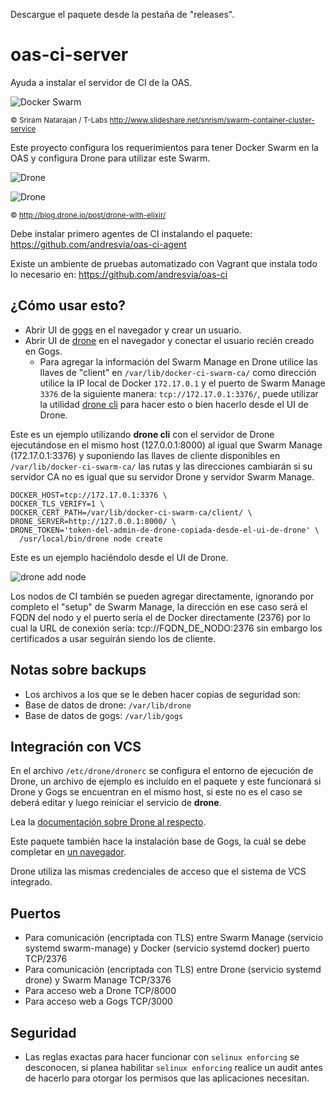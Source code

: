 Descargue el paquete desde la pestaña de "releases".

# oas-ci-server

Ayuda a instalar el servidor de CI de la OAS.

![Docker Swarm](http://image.slidesharecdn.com/introtoswarm-containerclusterservice-150329142626-conversion-gate01/95/swarm-a-docker-clustering-system-4-638.jpg)

<sub>&copy; Sriram Natarajan / T-Labs http://www.slideshare.net/snrism/swarm-container-cluster-service</sub>

Este proyecto configura los requerimientos para tener Docker Swarm en la OAS y configura Drone para utilizar este Swarm.

![Drone](http://blog.drone.io/images/drone-with-elixir_build-explained.png)

![Drone](http://blog.drone.io/images/drone-with-elixir_containers.png)

<sub>&copy; http://blog.drone.io/post/drone-with-elixir/</sub>

Debe instalar primero agentes de CI instalando el paquete: https://github.com/andresvia/oas-ci-agent

Existe un ambiente de pruebas automatizado con Vagrant que instala todo lo necesario en: https://github.com/andresvia/oas-ci

## ¿Cómo usar esto?

 - Abrir UI de [gogs](http://gogs-server:3000/) en el navegador y crear un usuario.
 - Abrir UI de [drone](http://drone-server:8000/) en el navegador y conectar el usuario recién creado en Gogs.
   - Para agregar la información del Swarm Manage en Drone utilice las llaves de "client" en `/var/lib/docker-ci-swarm-ca/` como dirección utilice la IP local de Docker `172.17.0.1` y el puerto de Swarm Manage `3376` de la siguiente manera: `tcp://172.17.0.1:3376/`, puede utilizar la utilidad [drone cli](http://readme.drone.io/devs/cli/) para hacer esto o bien hacerlo desde el UI de Drone.

Este es un ejemplo utilizando **drone cli** con el servidor de Drone ejecutándose en el mismo host (127.0.0.1:8000) al igual que Swarm Manage (172.17.0.1:3376) y suponiendo las llaves de cliente disponibles en `/var/lib/docker-ci-swarm-ca/` las rutas y las direcciones cambiarán si su servidor CA no es igual que su servidor Drone y servidor Swarm Manage.

```
DOCKER_HOST=tcp://172.17.0.1:3376 \
DOCKER_TLS_VERIFY=1 \
DOCKER_CERT_PATH=/var/lib/docker-ci-swarm-ca/client/ \
DRONE_SERVER=http://127.0.0.1:8000/ \
DRONE_TOKEN='token-del-admin-de-drone-copiada-desde-el-ui-de-drone' \
  /usr/local/bin/drone node create
```

Este es un ejemplo haciéndolo desde el UI de Drone.

![drone add node](http://i.imgur.com/YGSPbUN.png)

Los nodos de CI también se pueden agregar directamente, ignorando por completo el "setup" de Swarm Manage, la dirección en ese caso será el FQDN del nodo y el puerto sería el de Docker directamente (2376) por lo cual la URL de conexión sería: tcp://FQDN_DE_NODO:2376 sin embargo los certificados a usar seguirán siendo los de cliente.

## Notas sobre backups

 - Los archivos a los que se le deben hacer copias de seguridad son:
  - Base de datos de drone: `/var/lib/drone`
  - Base de datos de gogs: `/var/lib/gogs`

## Integración con VCS

En el archivo `/etc/drone/dronerc` se configura el entorno de ejecución de Drone, un archivo de ejemplo es incluído en el paquete y este funcionará si Drone y Gogs se encuentran en el mismo host, si este no es el caso se deberá editar y luego reiniciar el servicio de **drone**.

Lea la [documentación sobre Drone al respecto](http://readme.drone.io/setup/overview/).

Este paquete también hace la instalación base de Gogs, la cuál se debe completar en [un navegador](http://gogs-server:3000/).

Drone utiliza las mismas credenciales de acceso que el sistema de VCS integrado.

## Puertos

 - Para comunicación (encriptada con TLS) entre Swarm Manage (servicio systemd swarm-manage) y Docker (servicio systemd docker) puerto TCP/2376
 - Para comunicación (encriptada con TLS) entre Drone (servicio systemd drone) y Swarm Manage TCP/3376
 - Para acceso web a Drone TCP/8000
 - Para acceso web a Gogs TCP/3000

## Seguridad

 - Las reglas exactas para hacer funcionar con `selinux enforcing` se desconocen, si planea habilitar `selinux enforcing` realice un audit antes de hacerlo para otorgar los permisos que las aplicaciones necesitan.
